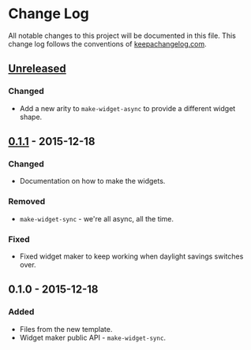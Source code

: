 # Change Log
All notable changes to this project will be documented in this file. This change log follows the conventions of [keepachangelog.com](http://keepachangelog.com/).

## [Unreleased][unreleased]
### Changed
- Add a new arity to `make-widget-async` to provide a different widget shape.

## [0.1.1] - 2015-12-18
### Changed
- Documentation on how to make the widgets.

### Removed
- `make-widget-sync` - we're all async, all the time.

### Fixed
- Fixed widget maker to keep working when daylight savings switches over.

## 0.1.0 - 2015-12-18
### Added
- Files from the new template.
- Widget maker public API - `make-widget-sync`.

[unreleased]: https://github.com/your-name/log-demo/compare/0.1.1...HEAD
[0.1.1]: https://github.com/your-name/log-demo/compare/0.1.0...0.1.1
